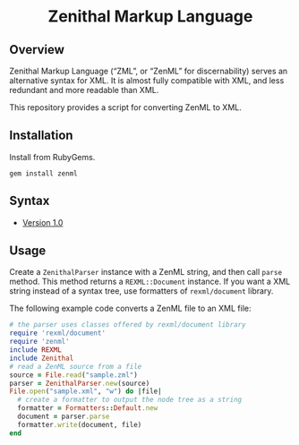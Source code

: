 <div align="center">
<h1>Zenithal Markup Language</h1>
</div>

## Overview
Zenithal Markup Language (“ZML”, or “ZenML” for discernability) serves an alternative syntax for XML.
It is almost fully compatible with XML, and less redundant and more readable than XML.

This repository provides a script for converting ZenML to XML.

## Installation
Install from RubyGems.
```
gem install zenml
```

## Syntax

- [Version 1.0](document/1.0.md)

## Usage
Create a `ZenithalParser` instance with a ZenML string, and then call `parse` method.
This method returns a `REXML::Document` instance.
If you want a XML string instead of a syntax tree, use formatters of `rexml/document` library.

The following example code converts a ZenML file to an XML file:
```ruby
# the parser uses classes offered by rexml/document library
require 'rexml/document'
require 'zenml'
include REXML
include Zenithal
# read a ZenML source from a file
source = File.read("sample.zml")
parser = ZenithalParser.new(source)
File.open("sample.xml", "w") do |file|
  # create a formatter to output the node tree as a string
  formatter = Formatters::Default.new
  document = parser.parse
  formatter.write(document, file)
end
```